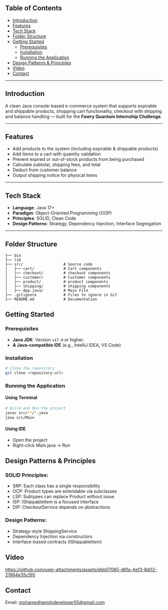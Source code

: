 ## Table of Contents

- [Introduction](#introduction)  
- [Features](#features)  
- [Tech Stack](#tech-stack)  
- [Folder Structure](#folder-structure)  
- [Getting Started](#getting-started)  
  - [Prerequisites](#prerequisites)  
  - [Installation](#installation)  
  - [Running the Application](#running-the-application)  
- [Design Patterns & Principles](#design-patterns--principles)  
- [Video](#video)  
- [Contact](#contact)  

---

## Introduction

A clean Java console-based e-commerce system that supports expirable and shippable products, shopping cart functionality, checkout with shipping and balance handling — built for the **Fawry Quantum Internship Challenge**.

---

## Features

- Add products to the system (including expirable & shippable products)
- Add items to a cart with quantity validation
- Prevent expired or out-of-stock products from being purchased
- Calculate subtotal, shipping fees, and total
- Deduct from customer balance
- Output shipping notice for physical items

---

## Tech Stack

- **Language**: Java 17+
- **Paradigm**: Object-Oriented Programming (OOP)
- **Principles**: SOLID, Clean Code
- **Design Patterns**: Strategy, Dependency Injection, Interface Segregation

---

## Folder Structure

```plaintext
├── bin
├── lib
├── src/                  # Source code
│   ├── cart/             # Cart components
│   ├── checkout/         # checkout components
│   ├── customer/         # Customer components
│   ├── product/          # product components
│   ├── shipping/         # shipping components
│   ├── App.java/         # Main File
├── .gitignore            # Files to ignore in Git
├── README.md             # Documentation
```

## Getting Started

### Prerequisites

- **Java JDK**: Version `v17.0` or higher.  
- **A Java-compatible IDE** (e.g., IntelliJ IDEA, VS Code)

### Installation

```bash
# Clone the repository
git clone <repository-url>

```
### Running the Application

#### Using Terminal
```bash
# Build and Run the project
javac src/**/*.java
java src/Main
```
#### Using IDE
- Open the project
- Right-click Main.java → Run

## Design Patterns & Principles

### SOLID Principles:
  - SRP: Each class has a single responsibility
  - OCP: Product types are extendable via subclasses
  - LSP: Subtypes can replace Product without issue
  - ISP: IShippableItem is a focused interface
  - DIP: CheckoutService depends on abstractions

### Design Patterns:
  - Strategy-style ShippingService
  - Dependency Injection via constructors
  - Interface-based contracts (IShippableItem)
  
## Video

https://github.com/user-attachments/assets/ebb07085-d6fa-4ef3-8d02-21964e35c5f0

## Contact

Email: mohamedhamdydeveloper55@gmail.com
